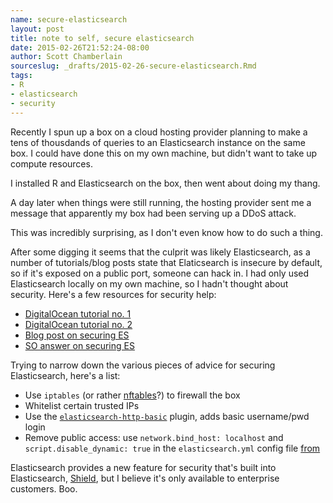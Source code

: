```yaml
---
name: secure-elasticsearch
layout: post
title: note to self, secure elasticsearch
date: 2015-02-26T21:52:24-08:00
author: Scott Chamberlain
sourceslug: _drafts/2015-02-26-secure-elasticsearch.Rmd
tags:
- R
- elasticsearch
- security
---
```


Recently I spun up a box on a cloud hosting provider planning to make a tens of thousdands of queries to an Elasticsearch instance on the same box. I could have done this on my own machine, but didn't want to take up compute resources.

I installed R and Elasticsearch on the box, then went about doing my thang.

A day later when things were still running, the hosting provider sent me a message that apparently my box had been serving up a DDoS attack.

This was incredibly surprising, as I don't even know how to do such a thing.

After some digging it seems that the culprit was likely Elasticsearch, as a number of tutorials/blog posts state that Elaticsearch is insecure by default, so if it's exposed on a public port, someone can hack in. I had only used Elasticsearch locally on my own machine, so I hadn't thought about security. Here's a few resources for security help:

* [DigitalOcean tutorial no. 1][do1]
* [DigitalOcean tutorial no. 2][do2]
* [Blog post on securing ES][saskia]
* [SO answer on securing ES][so]

Trying to narrow down the various pieces of advice for securing Elasticsearch, here's a list:

* Use `iptables` (or rather [nftables][nftables]?) to firewall the box
* Whitelist certain trusted IPs 
* Use the [`elasticsearch-http-basic`][esbasic] plugin, adds basic username/pwd login
* Remove public access: use `network.bind_host: localhost` and `script.disable_dynamic: true` in the `elasticsearch.yml` config file [from][do1]

Elasticsearch provides a new feature for security that's built into Elasticsearch, [Shield](http://www.elasticsearch.org/overview/shield/), but I believe it's only available to enterprise customers. Boo. 

[do1]: https://www.digitalocean.com/community/tutorials/how-to-install-elasticsearch-on-an-ubuntu-vps
[do2]: https://www.digitalocean.com/community/tutorials/elasticsearch-fluentd-and-kibana-open-source-log-search-and-visualization
[esbasic]: https://github.com/Asquera/elasticsearch-http-basic
[saskia]: http://saskia-vola.com/install-secure-elasticsearch-1-x-digital-ocean/
[so]: http://stackoverflow.com/questions/26006373/how-to-secure-a-digital-ocean-elasticsearch-cluster
[nftables]: http://en.wikipedia.org/wiki/Nftables
